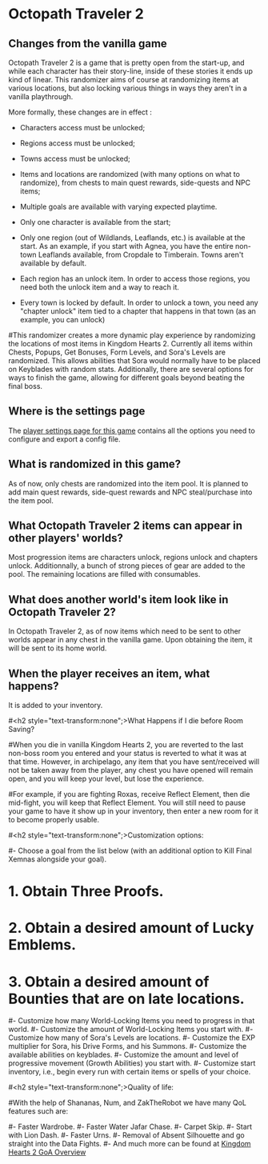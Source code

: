 # Octopath Traveler 2

<h2 style="text-transform:none";>Changes from the vanilla game</h2>

Octopath Traveler 2 is a game that is pretty open from the start-up, and while each character has their story-line, inside of these stories it ends up kind of linear. This randomizer aims of course at randomizing items at various locations, but also locking various things in ways they aren't in a vanilla playthrough.

More formally, these changes are in effect :
- Characters access must be unlocked;
- Regions access must be unlocked;
- Towns access must be unlocked;
- Items and locations are randomized (with many options on what to randomize), from chests to main quest rewards, side-quests and NPC items;
- Multiple goals are available with varying expected playtime.

- Only one character is available from the start;
- Only one region (out of Wildlands, Leaflands, etc.) is available at the start. As an example, if you start with Agnea, you have the entire non-town Leaflands available, from Cropdale to Timberain. Towns aren't available by default.
- Each region has an unlock item. In order to access those regions, you need both the unlock item and a way to reach it.
- Every town is locked by default. In order to unlock a town, you need any "chapter unlock" item tied to a chapter that happens in that town (as an example, you can unlock)

#This randomizer creates a more dynamic play experience by randomizing the locations of most items in Kingdom Hearts 2. Currently all items within Chests, Popups, Get Bonuses, Form Levels, and Sora's Levels are randomized. This allows abilities that Sora would normally have to be placed on Keyblades with random stats. Additionally, there are several options for ways to finish the game, allowing for different goals beyond beating the final boss.

<h2 style="text-transform:none";>Where is the settings page</h2>

The [player settings page for this game](../player-settings) contains all the options you need to configure and export a config file.


<h2 style="text-transform:none";>What is randomized in this game?</h2>

As of now, only chests are randomized into the item pool. It is planned to add main quest rewards, side-quest rewards and NPC steal/purchase into the item pool.

<h2 style="text-transform:none";>What Octopath Traveler 2 items can appear in other players' worlds?</h2>


Most progression items are characters unlock, regions unlock and chapters unlock. Additionnally, a bunch of strong pieces of gear are added to the pool. The remaining locations are filled with consumables.


<h2 style="text-transform:none";>What does another world's item look like in Octopath Traveler 2?</h2>


In Octopath Traveler 2, as of now items which need to be sent to other worlds appear in any chest in the vanilla game. Upon obtaining the item, it will be sent to its home world.

<h2 style="text-transform:none";>When the player receives an item, what happens?</h2>

It is added to your inventory.

#<h2 style="text-transform:none";>What Happens if I die before Room Saving?</h2>


#When you die in vanilla Kingdom Hearts 2, you are reverted to the last non-boss room you entered and your status is reverted to what it was at that time. However, in archipelago, any item that you have sent/received will not be taken away from the player, any chest you have opened will remain open, and you will keep your level, but lose the experience.


#For example, if you are fighting Roxas, receive Reflect Element, then die mid-fight, you will keep that Reflect Element. You will still need to pause your game to have it show up in your inventory, then enter a new room for it to become properly usable.


#<h2 style="text-transform:none";>Customization options:</h2>


#- Choose a goal from the list below (with an additional option to Kill Final Xemnas alongside your goal).
#    1. Obtain Three Proofs.
#    2. Obtain a desired amount of Lucky Emblems.
#    3. Obtain a desired amount of Bounties that are on late locations.
#- Customize how many World-Locking Items you need to progress in that world.
#- Customize the amount of World-Locking Items you start with.
#- Customize how many of Sora's Levels are locations.
#- Customize the EXP multiplier for Sora, his Drive Forms, and his Summons.
#- Customize the available abilities on keyblades.
#- Customize the amount and level of progressive movement (Growth Abilities) you start with.
#- Customize start inventory, i.e., begin every run with certain items or spells of your choice.

#<h2 style="text-transform:none";>Quality of life:</h2>


#With the help of Shananas, Num, and ZakTheRobot we have many QoL features such are:


#- Faster Wardrobe.
#- Faster Water Jafar Chase.
#- Carpet Skip.
#- Start with Lion Dash.
#- Faster Urns.
#- Removal of Absent Silhouette and go straight into the Data Fights.
#- And much more can be found at [Kingdom Hearts 2 GoA Overview](https://tommadness.github.io/KH2Randomizer/overview/)

